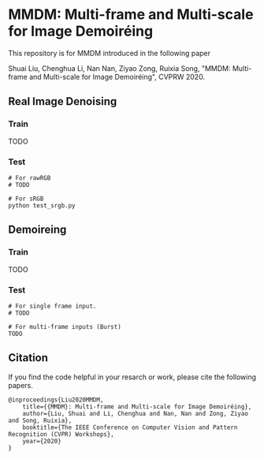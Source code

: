# MMDM: Multi-frame and Multi-scale for Image Demoiréing
This repository is for MMDM introduced in the following paper

Shuai Liu, Chenghua Li, Nan Nan, Ziyao Zong, Ruixia Song, "MMDM: Multi-frame and Multi-scale for Image Demoiréing", CVPRW 2020.

## Real Image Denoising
### Train
TODO

### Test
```
# For rawRGB
# TODO

# For sRGB
python test_srgb.py
```

## Demoireing
### Train
TODO

### Test
```
# For single frame input.
# TODO

# For multi-frame inputs (Burst)
TODO
```
    
## Citation
If you find the code helpful in your resarch or work, please cite the following papers.
```
@inproceedings{Liu2020MMDM,
	title={{MMDM}: Multi-frame and Multi-scale for Image Demoiréing},
	author={Liu, Shuai and Li, Chenghua and Nan, Nan and Zong, Ziyao and Song, Ruixia},
	booktitle={The IEEE Conference on Computer Vision and Pattern Recognition (CVPR) Workshops},
	year={2020}
}
```
